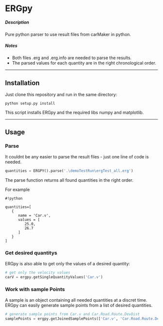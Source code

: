# ERGpy
##### Description
Pure python parser to use result files from carMaker in python.

##### Notes
* Both files .erg and .erg.info are needed to parse the results.
* The parsed values for each quantity are in the right chronological order.


---


## Installation
Just clone this repository and run in the same directory:

```
python setup.py install
```
This script installs ERGpy and the required libs numpy and matplotlib.

---

## Usage
### Parse
It couldnt be any easier to parse the result files - just one line of code is needed.


```python
quantities = ERGPY().parse('.\demoTestRun\ergTest_all.erg')
```
The parse function returns all found quantities in the right order.

For example

```
#!python

quantities=[
   {
      name = 'Car.v',
      values = [
         25.0,
         26.7
      ]
   }
]
```

### Get desired quantitys
ERGpy is also able to get only the values of a desired quantity:

```python
# get only the velocity values
carV = ergpy.getSingleQuantityValues('Car.v')
```

### Work with sample Points
A sample is an object containing all needed quantities at a discret time.
ERGpy can easily generate sample points from a list of desired quantities.

```python
# generate sample points from Car.v and Car.Road.Route.DevDist
samplePoints = ergpy.getJoinedSamplePoints(['Car.v', 'Car.Road.Route.DevDist'])
```